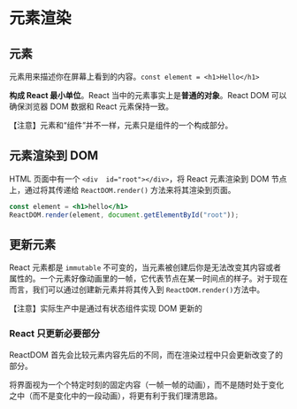 # 元素渲染

## 元素

元素用来描述你在屏幕上看到的内容。`const element = <h1>Hello</h1>`

**构成 React 最小单位**。React 当中的元素事实上是**普通的对象**。React DOM 可以确保浏览器 DOM 数据和 React 元素保持一致。

【注意】元素和“组件”并不一样，元素只是组件的一个构成部分。

## 元素渲染到 DOM

HTML 页面中有一个 `<div  id="root"></div>`，将 React 元素渲染到 DOM 节点上，通过将其传递给 `ReactDOM.render()` 方法来将其渲染到页面。

```jsx
const element = <h1>hello</h1>
ReactDOM.render(element, document.getElementById("root"));
```

## 更新元素

React 元素都是 `immutable` 不可变的，当元素被创建后你是无法改变其内容或者属性的。一个元素好像动画里的一帧，它代表节点在某一时间点的样子。对于现在而言，我们可以通过创建新元素并将其传入到 `ReactDOM.render()`方法中。

【注意】实际生产中是通过有状态组件实现 DOM 更新的

### React 只更新必要部分

ReactDOM 首先会比较元素内容先后的不同，而在渲染过程中只会更新改变了的部分。

将界面视为一个个特定时刻的固定内容（一帧一帧的动画），而不是随时处于变化之中（而不是变化中的一段动画），将更有利于我们理清思路。


